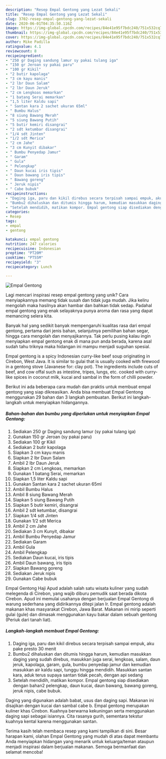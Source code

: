 ```yaml
---
description: "Resep Empal Gentong yang Lezat Sekali"
title: "Resep Empal Gentong yang Lezat Sekali"
slug: 3702-resep-empal-gentong-yang-lezat-sekali
date: 2020-06-01T04:35:50.116Z
image: https://img-global.cpcdn.com/recipes/84e41e95f7bdc240/751x532cq70/empal-gentong-foto-resep-utama.jpg
thumbnail: https://img-global.cpcdn.com/recipes/84e41e95f7bdc240/751x532cq70/empal-gentong-foto-resep-utama.jpg
cover: https://img-global.cpcdn.com/recipes/84e41e95f7bdc240/751x532cq70/empal-gentong-foto-resep-utama.jpg
author: Mike Padilla
ratingvalue: 4.1
reviewcount: 8
recipeingredient:
- "250 gr Daging sandung lamur sy pakai tulang iga"
- "150 gr Jeroan sy pakai paru"
- "100 gr Kikil"
- "2 butir kapolaga"
- "3 cm kayu manis"
- "2 lbr Daun Salam"
- "2 lbr Daun Jeruk"
- "2 cm Lengkoas memarkan"
- "1 batang Serai memarkan"
- "1,5 liter Kaldu sapi"
- " Santan kara 2 sachet ukuran 65ml"
- " Bumbu Halus"
- "8 siung Bawang Merah"
- "5 siung Bawang Putih"
- "5 butir kemiri disangrai"
- "2 sdt ketumbar disangrai"
- "1/4 sdt Jinten"
- "1/2 sdt Merica"
- "2 cm Jahe"
- "3 cm Kunyit dibakar"
- " Bumbu Penyedap Jamur"
- " Garam"
- " Gula"
- " Pelengkap"
- " Daun kucai iris tipis"
- " Daun bawang iris tipis"
- " Bawang goreng"
- " Jeruk nipis"
- " Cabe bubuk"
recipeinstructions:
- "Daging iga, paru dan kikil direbus secara terpisah sampai empuk, aku pake presto 30 menit"
- "Bumbu2 dihaluskan dan ditumis hingga harum, kemudian masukkan daging yang sudah direbus, masukkan juga serai, lengkoas, salam, daun jeruk, kapolaga, garam, gula, bumbu penyedap jamur dan kemudian masukkan air kaldu sapi, tunggu hingga mendidih. Masukkan santan kara, aduk terus supaya santan tidak pecah, dengan api sedang"
- "Setelah mendidih, matikan kompor. Empal gentong siap disediakan dengan bahan2 pelengkap, daun kucai, daun bawang, bawang goreng, jeruk nipis, cabe bubuk."
categories:
- Resep
tags:
- empal
- gentong

katakunci: empal gentong 
nutrition: 247 calories
recipecuisine: Indonesian
preptime: "PT20M"
cooktime: "PT55M"
recipeyield: "3"
recipecategory: Lunch

---
```



![Empal Gentong](https://img-global.cpcdn.com/recipes/84e41e95f7bdc240/751x532cq70/empal-gentong-foto-resep-utama.jpg)

Lagi mencari inspirasi resep empal gentong yang unik? Cara menyiapkannya memang tidak susah dan tidak juga mudah. Jika keliru mengolah maka hasilnya akan hambar dan bahkan tidak sedap. Padahal empal gentong yang enak selayaknya punya aroma dan rasa yang dapat memancing selera kita.

Banyak hal yang sedikit banyak mempengaruhi kualitas rasa dari empal gentong, pertama dari jenis bahan, selanjutnya pemilihan bahan segar, hingga cara mengolah dan menyajikannya. Tak perlu pusing kalau ingin menyiapkan empal gentong enak di mana pun anda berada, karena asal sudah tahu triknya maka hidangan ini mampu menjadi suguhan spesial.

Empal gentong is a spicy Indonesian curry-like beef soup originating in Cirebon, West Java. It is similar to gulai that is usually cooked with firewood in a gentong stove (Javanese for: clay pot). The ingredients include cuts of beef, and cow offal such as intestine, tripes, lungs, etc. cooked with curry-like spices in coconut milk, kucai and sambal in the form of chilli powder.


Berikut ini ada beberapa cara mudah dan praktis untuk membuat empal gentong yang siap dikreasikan. Anda bisa membuat Empal Gentong menggunakan 29 bahan dan 3 langkah pembuatan. Berikut ini langkah-langkah untuk menyiapkan hidangannya.

<!--inarticleads1-->

##### Bahan-bahan dan bumbu yang diperlukan untuk menyiapkan Empal Gentong:

1. Sediakan 250 gr Daging sandung lamur (sy pakai tulang iga)
1. Gunakan 150 gr Jeroan (sy pakai paru)
1. Sediakan 100 gr Kikil
1. Sediakan 2 butir kapolaga
1. Siapkan 3 cm kayu manis
1. Siapkan 2 lbr Daun Salam
1. Ambil 2 lbr Daun Jeruk
1. Siapkan 2 cm Lengkoas, memarkan
1. Gunakan 1 batang Serai, memarkan
1. Siapkan 1,5 liter Kaldu sapi
1. Gunakan  Santan kara 2 sachet ukuran 65ml
1. Ambil  Bumbu Halus
1. Ambil 8 siung Bawang Merah
1. Siapkan 5 siung Bawang Putih
1. Siapkan 5 butir kemiri, disangrai
1. Ambil 2 sdt ketumbar, disangrai
1. Siapkan 1/4 sdt Jinten
1. Gunakan 1/2 sdt Merica
1. Ambil 2 cm Jahe
1. Sediakan 3 cm Kunyit, dibakar
1. Ambil  Bumbu Penyedap Jamur
1. Sediakan  Garam
1. Ambil  Gula
1. Ambil  Pelengkap
1. Sediakan  Daun kucai, iris tipis
1. Ambil  Daun bawang, iris tipis
1. Siapkan  Bawang goreng
1. Sediakan  Jeruk nipis
1. Gunakan  Cabe bubuk


Empal Gentong Haji Apud adalah salah satu wisata kuliner yang sudah melegenda di Cirebon, yang wajib diburu pemudik saat berada dikota Cirebon. Apud ini memulai usahanya dengan berjualan Empal Gentong di warung sederhana yang didirikannya ditepi jalan Ir. Empal gentong adalah makanan khas masyarakat Cirebon, Jawa Barat. Makanan ini mirip seperti gulai (gule) dan dimasak menggunakan kayu bakar dalam sebuah gentong (Periuk dari tanah liat). 

<!--inarticleads2-->

##### Langkah-langkah membuat Empal Gentong:

1. Daging iga, paru dan kikil direbus secara terpisah sampai empuk, aku pake presto 30 menit
1. Bumbu2 dihaluskan dan ditumis hingga harum, kemudian masukkan daging yang sudah direbus, masukkan juga serai, lengkoas, salam, daun jeruk, kapolaga, garam, gula, bumbu penyedap jamur dan kemudian masukkan air kaldu sapi, tunggu hingga mendidih. Masukkan santan kara, aduk terus supaya santan tidak pecah, dengan api sedang
1. Setelah mendidih, matikan kompor. Empal gentong siap disediakan dengan bahan2 pelengkap, daun kucai, daun bawang, bawang goreng, jeruk nipis, cabe bubuk.


Daging yang digunakan adalah babat, usus dan daging sapi. Makanan ini disajikan dengan kucai dan sambal cabe b. Empal gentong merupakan kuliner khas Cirebon. Kuahnya berwarna kekuningan serta menggunakan daging sapi sebagai isiannya. Cita rasanya gurih, sementara tekstur kuahnya kental karena menggunakan santan. 

Terima kasih telah membaca resep yang kami tampilkan di sini. Besar harapan kami, olahan Empal Gentong yang mudah di atas dapat membantu Anda menyiapkan hidangan yang menarik untuk keluarga/teman ataupun menjadi inspirasi dalam berjualan makanan. Semoga bermanfaat dan selamat mencoba!
